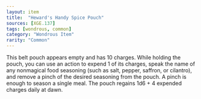 ```yaml
---
layout: item
title:  "Heward's Handy Spice Pouch"
sources: [XGE.137]
tags: [wondrous, common]
category: "Wondrous Item"
rarity: "Common"
---
```


This belt pouch appears empty and has 10 charges. While holding the pouch, you can use an action to expend 1 of its charges, speak the name of any nonmagical food seasoning (such as salt, pepper, saffron, or cilantro), and remove a pinch of the desired seasoning from the pouch. A pinch is enough to season a single meal. The pouch regains 1d6 + 4 expended charges daily at dawn.